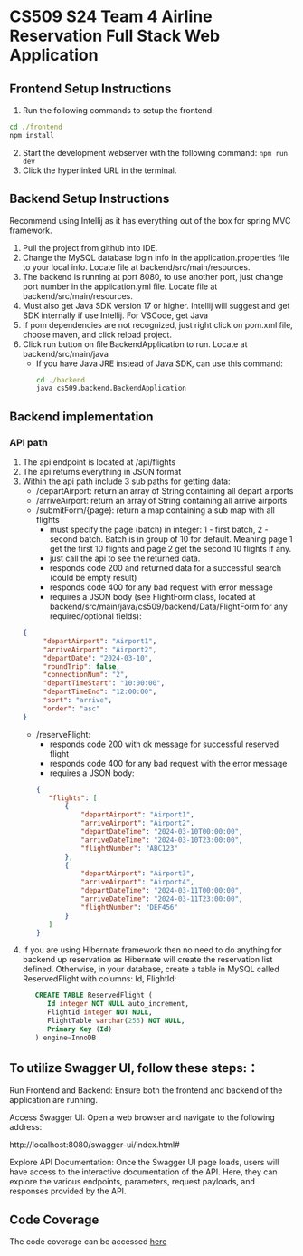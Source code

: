 # CS509 S24 Team 4 Airline Reservation Full Stack Web Application

## Frontend Setup Instructions

1. Run the following commands to setup the frontend:

```cmd
cd ./frontend
npm install

```

2. Start the development webserver with the following command: `npm run dev`
3. Click the hyperlinked URL in the terminal.


## Backend Setup Instructions
Recommend using Intellij as it has everything out of the box for spring MVC framework.

1. Pull the project from github into IDE.
2. Change the MySQL database login info in the application.properties file to your local info. Locate file at backend/src/main/resources.
3. The backend is running at port 8080, to use another port, just change port number in the application.yml file. Locate file at backend/src/main/resources.
4. Must also get Java SDK version 17 or higher. Intellij will suggest and get SDK internally if use Intellij. For VSCode, get Java
5. If pom dependencies are not recognized, just right click on pom.xml file, choose maven, and click reload project.
6. Click run button on file BackendApplication to run. Locate at backend/src/main/java
   - If you have Java JRE instead of Java SDK, can use this command:
     ```cmd
     cd ./backend
     java cs509.backend.BackendApplication
     ```

## Backend implementation
### API path
1. The api endpoint is located at /api/flights
2. The api returns everything in JSON format
3. Within the api path include 3 sub paths for getting data:
   - /departAirport: return an array of String containing all depart airports
   - /arriveAirport: return an array of String containing all arrive airports
   - /submitForm/{page}: return a map containing a sub map with all flights
     + must specify the page (batch) in integer: 1 - first batch, 2 - second batch. Batch is in group of 10 for default. Meaning page 1 get the first 10 flights and page 2 get the second 10 flights if any.
     + just call the api to see the returned data.
     + responds code 200 and returned data for a successful search (could be empty result)
     + responds code 400 for any bad request with error message
     + requires a JSON body (see FlightForm class, located at backend/src/main/java/cs509/backend/Data/FlightForm for any required/optional fields):
   ```json
   {
        "departAirport": "Airport1",
        "arriveAirport": "Airport2",
        "departDate": "2024-03-10",
        "roundTrip": false,
        "connectionNum": "2",
        "departTimeStart": "10:00:00",
        "departTimeEnd": "12:00:00",
        "sort": "arrive",
        "order": "asc"
   } 
   ```
   - /reserveFlight: 
     + responds code 200 with ok message for successful reserved flight
     + responds code 400 for any bad request with the error message
     + requires a JSON body:
     ```json
     {
        "flights": [
            {
                "departAirport": "Airport1",
                "arriveAirport": "Airport2",
                "departDateTime": "2024-03-10T00:00:00",
                "arriveDateTime": "2024-03-10T23:00:00",
                "flightNumber": "ABC123"
            },
            {
                "departAirport": "Airport3",
                "arriveAirport": "Airport4",
                "departDateTime": "2024-03-11T00:00:00",
                "arriveDateTime": "2024-03-11T23:00:00",
                "flightNumber": "DEF456"
            }
        ]
     }
     ```
4. If you are using Hibernate framework then no need to do anything for backend up reservation as Hibernate will create the reservation list defined. Otherwise, in your database, create a table in MySQL called ReservedFlight with columns: Id, FlightId:
     ```sql
        CREATE TABLE ReservedFlight (
           Id integer NOT NULL auto_increment,
           FlightId integer NOT NULL,
           FlightTable varchar(255) NOT NULL,
           Primary Key (Id)
        ) engine=InnoDB
     ```

## To utilize Swagger UI, follow these steps:：
Run Frontend and Backend: Ensure both the frontend and backend of the application are running.

Access Swagger UI: Open a web browser and navigate to the following address:

http://localhost:8080/swagger-ui/index.html#

Explore API Documentation: Once the Swagger UI page loads, users will have access to the interactive documentation of the API. Here, they can explore the various endpoints, parameters, request payloads, and responses provided by the API.

## Code Coverage

The code coverage can be accessed [here](https://app.codecov.io/gh/Mee42/cs509-project/)






